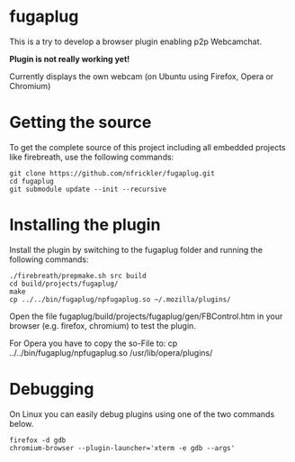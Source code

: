 fugaplug
========

This is a try to develop a browser plugin enabling p2p Webcamchat.

<b>Plugin is not really working yet!</b>

Currently displays the own webcam (on Ubuntu using Firefox, Opera or Chromium)

Getting the source
==================

To get the complete source of this project including all embedded projects like
firebreath, use the following commands:

    git clone https://github.com/nfrickler/fugaplug.git
    cd fugaplug
    git submodule update --init --recursive


Installing the plugin
=====================

Install the plugin by switching to the fugaplug folder and running the following
commands:

    ./firebreath/prepmake.sh src build
    cd build/projects/fugaplug/
    make
    cp ../../bin/fugaplug/npfugaplug.so ~/.mozilla/plugins/

Open the file
    fugaplug/build/projects/fugaplug/gen/FBControl.htm
in your browser (e.g. firefox, chromium) to test the plugin.

For Opera you have to copy the so-File to:
    cp ../../bin/fugaplug/npfugaplug.so /usr/lib/opera/plugins/


Debugging
=========

On Linux you can easily debug plugins using one of the two commands below.

    firefox -d gdb
    chromium-browser --plugin-launcher='xterm -e gdb --args'
